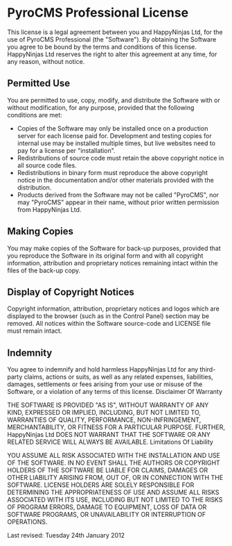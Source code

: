 # PyroCMS Professional License

This license is a legal agreement between you and HappyNinjas Ltd, for the use of PyroCMS Professional (the "Software"). By obtaining the Software you agree to be bound by the terms and conditions of this license. HappyNinjas Ltd reserves the right to alter this agreement at any time, for any reason, without notice.

## Permitted Use

You are permitted to use, copy, modify, and distribute the Software with or without modification, for any purpose, provided that the following conditions are met:

* Copies of the Software may only be installed once on a production server for each license paid for. Development and testing copies for internal use may be installed multiple times, but live websites need to pay for a license per "installation".
* Redistributions of source code must retain the above copyright notice in all source code files.
* Redistributions in binary form must reproduce the above copyright notice in the documentation and/or other materials provided with the distribution.
* Products derived from the Software may not be called "PyroCMS", nor may "PyroCMS" appear in their name, without prior written permission from HappyNinjas Ltd.

## Making Copies

You may make copies of the Software for back-up purposes, provided that you reproduce the Software in its original form and with all copyright information, attribution and proprietary notices remaining intact within the files of the back-up copy.

## Display of Copyright Notices

Copyright information, attribution, proprietary notices and logos which are displayed to the browser (such as in the Control Panel) section may be removed. All notices within the Software source-code and LICENSE file must remain intact.

## Indemnity

You agree to indemnify and hold harmless HappyNinjas Ltd for any third-party claims, actions or suits, as well as any related expenses, liabilities, damages, settlements or fees arising from your use or misuse of the Software, or a violation of any terms of this license.
Disclaimer Of Warranty

THE SOFTWARE IS PROVIDED "AS IS", WITHOUT WARRANTY OF ANY KIND, EXPRESSED OR IMPLIED, INCLUDING, BUT NOT LIMITED TO, WARRANTIES OF QUALITY, PERFORMANCE, NON-INFRINGEMENT, MERCHANTABILITY, OR FITNESS FOR A PARTICULAR PURPOSE. FURTHER, HappyNinjas Ltd DOES NOT WARRANT THAT THE SOFTWARE OR ANY RELATED SERVICE WILL ALWAYS BE AVAILABLE.
Limitations Of Liability

YOU ASSUME ALL RISK ASSOCIATED WITH THE INSTALLATION AND USE OF THE SOFTWARE. IN NO EVENT SHALL THE AUTHORS OR COPYRIGHT HOLDERS OF THE SOFTWARE BE LIABLE FOR CLAIMS, DAMAGES OR OTHER LIABILITY ARISING FROM, OUT OF, OR IN CONNECTION WITH THE SOFTWARE. LICENSE HOLDERS ARE SOLELY RESPONSIBLE FOR DETERMINING THE APPROPRIATENESS OF USE AND ASSUME ALL RISKS ASSOCIATED WITH ITS USE, INCLUDING BUT NOT LIMITED TO THE RISKS OF PROGRAM ERRORS, DAMAGE TO EQUIPMENT, LOSS OF DATA OR SOFTWARE PROGRAMS, OR UNAVAILABILITY OR INTERRUPTION OF OPERATIONS.

Last revised: Tuesday 24th January 2012